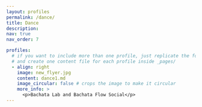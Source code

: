 ```yaml
---
layout: profiles
permalink: /dance/
title: Dance
description:
nav: true
nav_order: 7

profiles:
  # if you want to include more than one profile, just replicate the following block
  # and create one content file for each profile inside _pages/
  - align: right
    image: new_flyer.jpg
    content: dance1.md
    image_circular: false # crops the image to make it circular
    more_info: >
      <p>Bachata Lab and Bachata Flow Social</p>
---
```


